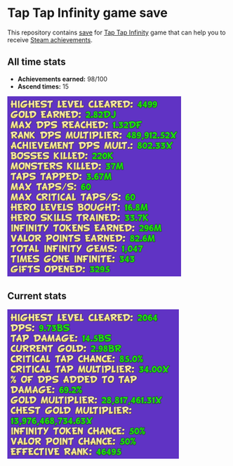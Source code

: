 # Tap Tap Infinity game save

This repository contains [save](./SAVE) for [Tap Tap Infinity](https://store.steampowered.com/app/380360/Tap_Tap_Infinity/) game that can help you to receive [Steam achievements](https://steamcommunity.com/stats/380360/achievements).

## All time stats

* **Achievements earned:** 98/100
* **Ascend times:** 15

![All time stats](./all-time-stats.png)

## Current stats

![Current stats](./current-stats.png)
